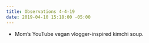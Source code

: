 ```yaml
---
title: Observations 4-4-19
date: 2019-04-10 15:18:00 -05:00
---
```


- Mom’s YouTube vegan vlogger-inspired kimchi soup.